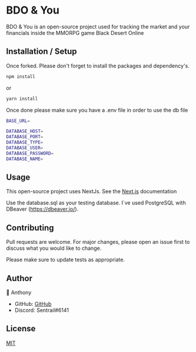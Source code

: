 # BDO & You

BDO & You is an open-source project used for tracking the market and your financials inside the MMORPG game Black Desert Online

## Installation / Setup

Once forked. Please don't forget to install the packages and dependency's.  

```bash
npm install
```
or
```bash
yarn install
```

Once done please make sure you have a .env file in order to use the db file

```bash
BASE_URL=

DATABASE_HOST=
DATABASE_PORT=
DATABASE_TYPE=
DATABASE_USER=
DATABASE_PASSWORD=
DATABASE_NAME=
```

## Usage
This open-source project uses NextJs. See the [Next.js](https://nextjs.org/) documentation 

Use the database.sql as your testing database. I`ve used PostgreSQL with DBeaver (https://dbeaver.io/). 


## Contributing
Pull requests are welcome. For major changes, please open an issue first to discuss what you would like to change.

Please make sure to update tests as appropriate.

## Author
👦 Anthony

* GitHub: [GitHub](https://github.com/S3ntrail)
* Discord: Sentrail#6141

## License
[MIT](https://choosealicense.com/licenses/mit/)
